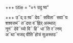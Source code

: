 +++
title = "०१ उदु ष्य"

+++
उ᳓द् उ ष्य᳓ देवः᳓ सविता᳓ सवा᳓य  
शश्वत्तमं᳓ त᳓दपा व᳓ह्निर् अस्थात्  
नूनं᳓ देवे᳓भ्यो वि᳓ हि᳓ धा᳓ति र᳓त्नम्  
अ᳓था᳓भजद् वीति᳓होत्रं सुअस्तउ᳓